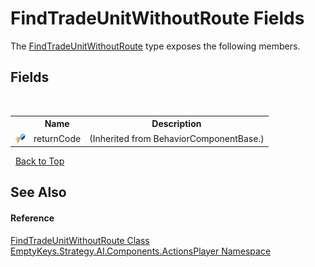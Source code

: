 # FindTradeUnitWithoutRoute Fields
 

The <a href="T_EmptyKeys_Strategy_AI_Components_ActionsPlayer_FindTradeUnitWithoutRoute">FindTradeUnitWithoutRoute</a> type exposes the following members.


## Fields
&nbsp;<table><tr><th></th><th>Name</th><th>Description</th></tr><tr><td>![Protected field](media/protfield.gif "Protected field")</td><td>returnCode</td><td> (Inherited from BehaviorComponentBase.)</td></tr></table>&nbsp;
<a href="#findtradeunitwithoutroute-fields">Back to Top</a>

## See Also


#### Reference
<a href="T_EmptyKeys_Strategy_AI_Components_ActionsPlayer_FindTradeUnitWithoutRoute">FindTradeUnitWithoutRoute Class</a><br /><a href="N_EmptyKeys_Strategy_AI_Components_ActionsPlayer">EmptyKeys.Strategy.AI.Components.ActionsPlayer Namespace</a><br />